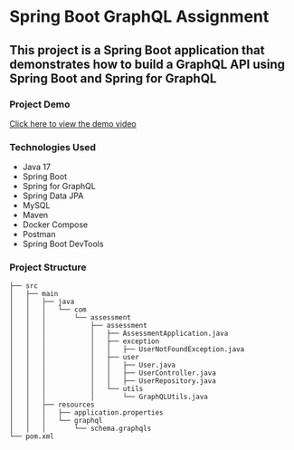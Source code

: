 # Spring Boot GraphQL Assignment

## This project is a Spring Boot application that demonstrates how to build a GraphQL API using Spring Boot and Spring for GraphQL

### Project Demo

[Click here to view the demo video](docs/demo.webm)

### Technologies Used

- Java 17
- Spring Boot
- Spring for GraphQL
- Spring Data JPA
- MySQL
- Maven
- Docker Compose
- Postman
- Spring Boot DevTools

### Project Structure

```plantext
├── src
│   ├── main
│   │   ├── java
│   │   │   └── com
│   │   │       └── assessment
│   │   │           ├── assessment
│   │   │           │   ├── AssessmentApplication.java
│   │   │           │   ├── exception
│   │   │           │   │   ├── UserNotFoundException.java
│   │   │           │   ├── user
│   │   │           │   │   ├── User.java
│   │   │           │   │   ├── UserController.java
│   │   │           │   │   ├── UserRepository.java
│   │   │           │   └── utils
│   │   │           │       └── GraphQLUtils.java
│   │   ├── resources
│   │   │   ├── application.properties
│   │   │   └── graphql
│   │   │       └── schema.graphqls
└── pom.xml
```
